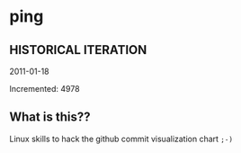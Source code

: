 # ping

## HISTORICAL ITERATION
2011-01-18

Incremented: 4978

## What is this?? 
Linux skills to hack the github commit visualization chart `;-)`
